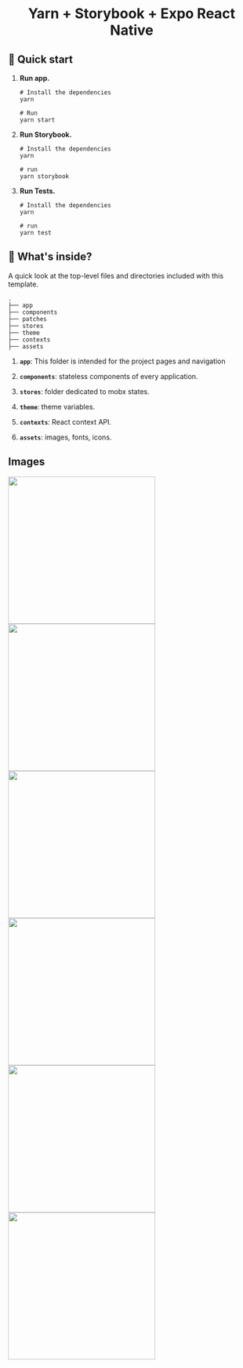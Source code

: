 <h1 align="center">
  Yarn + Storybook + Expo React Native
</h1>

## 🚅 Quick start

1.  **Run app.**

    ```shell
    # Install the dependencies
    yarn

    # Run
    yarn start
    ```

2.  **Run Storybook.**

    ```shell
    # Install the dependencies
    yarn

    # run
    yarn storybook
    ```

3.  **Run Tests.**

    ```shell
    # Install the dependencies
    yarn

    # run
    yarn test
    ```

## 🔎 What's inside?

A quick look at the top-level files and directories included with this template.
```shell
.
├── app
├── components
├── patches
├── stores
├── theme
├── contexts
├── assets
```

1.  **`app`**: This folder is intended for the project pages and navigation

2.  **`components`**: stateless components of every application.

3.  **`stores`**: folder dedicated to mobx states.

4.  **`theme`**: theme variables.

5.  **`contexts`**: React context API.

6.  **`assets`**: images, fonts, icons.

## Images

<p float="left">
  <img src="./assets/images/app/1.jpeg" width="300" />
  <img src="./assets/images/app/2.jpeg" width="300" />
  <img src="./assets/images/app/3.jpeg" width="300" />
  <img src="./assets/images/app/4.jpeg" width="300" />
  <img src="./assets/images/app/5.jpeg" width="300" />
  <img src="./assets/images/app/6.jpeg" width="300" />
</p>